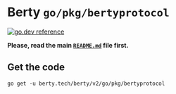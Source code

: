 # Berty `go/pkg/bertyprotocol`

[![go.dev reference](https://img.shields.io/badge/go.dev-reference-007d9c?logo=go&logoColor=white)](https://pkg.go.dev/berty.tech/berty/v2/go/pkg/bertyprotocol)

__Please, read the main [`README.md`](../../../README.md) file first.__

## Get the code

`go get -u berty.tech/berty/v2/go/pkg/bertyprotocol`

<!--
## Examples

_TODO: add links to internal examples + links to external repos using the protocol_
-->
